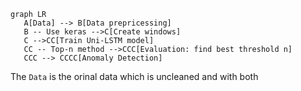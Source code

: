 ```mermaid
graph LR
   A[Data] --> B[Data prepricessing]
   B -- Use keras -->C[Create windows]
   C -->CC[Train Uni-LSTM model]
   CC -- Top-n method -->CCC[Evaluation: find best threshold n]
   CCC --> CCCC[Anomaly Detection]
``` 
The `Data` is the orinal data which is uncleaned and with both 
